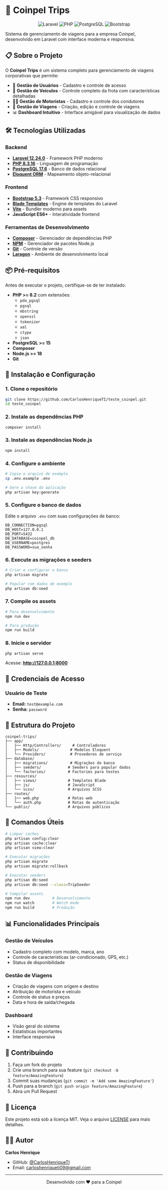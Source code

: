 # 🚌 Coinpel Trips

<p align="center">
  <img src="https://img.shields.io/badge/Laravel-12.24.0-red?style=for-the-badge&logo=laravel" alt="Laravel">
  <img src="https://img.shields.io/badge/PHP-8.3.16-blue?style=for-the-badge&logo=php" alt="PHP">
  <img src="https://img.shields.io/badge/PostgreSQL-17.6-blue?style=for-the-badge&logo=postgresql" alt="PostgreSQL">
  <img src="https://img.shields.io/badge/Bootstrap-5.3-purple?style=for-the-badge&logo=bootstrap" alt="Bootstrap">
</p>

Sistema de gerenciamento de viagens para a empresa Coinpel, desenvolvido em Laravel com interface moderna e responsiva.

## 📋 Sobre o Projeto

O **Coinpel Trips** é um sistema completo para gerenciamento de viagens corporativas que permite:

- 👥 **Gestão de Usuários** - Cadastro e controle de acesso
- 🚗 **Gestão de Veículos** - Controle completo da frota com características detalhadas
- 👨‍✈️ **Gestão de Motoristas** - Cadastro e controle dos condutores
- 🎫 **Gestão de Viagens** - Criação, edição e controle de viagens
- 📊 **Dashboard Intuitivo** - Interface amigável para visualização de dados

## 🛠️ Tecnologias Utilizadas

### Backend
- **[Laravel 12.24.0](https://laravel.com)** - Framework PHP moderno
- **[PHP 8.3.16](https://php.net)** - Linguagem de programação
- **[PostgreSQL 17.6](https://postgresql.org)** - Banco de dados relacional
- **[Eloquent ORM](https://laravel.com/docs/eloquent)** - Mapeamento objeto-relacional

### Frontend
- **[Bootstrap 5.3](https://getbootstrap.com)** - Framework CSS responsivo
- **[Blade Templates](https://laravel.com/docs/blade)** - Engine de templates do Laravel
- **[Vite](https://vitejs.dev)** - Bundler moderno para assets
- **JavaScript ES6+** - Interatividade frontend

### Ferramentas de Desenvolvimento
- **[Composer](https://getcomposer.org)** - Gerenciador de dependências PHP
- **[NPM](https://npmjs.com)** - Gerenciador de pacotes Node.js
- **[Git](https://git-scm.com)** - Controle de versão
- **[Laragon](https://laragon.org)** - Ambiente de desenvolvimento local

## 📦 Pré-requisitos

Antes de executar o projeto, certifique-se de ter instalado:

- **PHP >= 8.2** com extensões:
  - `pdo_pgsql`
  - `pgsql`
  - `mbstring`
  - `openssl`
  - `tokenizer`
  - `xml`
  - `ctype`
  - `json`
- **PostgreSQL >= 15**
- **Composer**
- **Node.js >= 18**
- **Git**

## 🚀 Instalação e Configuração

### 1. Clone o repositório
```bash
git clone https://github.com/CarlosHenriqueTI/teste_coinpel.git
cd teste_coinpel
```

### 2. Instale as dependências PHP
```bash
composer install
```

### 3. Instale as dependências Node.js
```bash
npm install
```

### 4. Configure o ambiente
```bash
# Copie o arquivo de exemplo
cp .env.example .env

# Gere a chave da aplicação
php artisan key:generate
```

### 5. Configure o banco de dados
Edite o arquivo `.env` com suas configurações de banco:

```env
DB_CONNECTION=pgsql
DB_HOST=127.0.0.1
DB_PORT=5432
DB_DATABASE=coinpel_db
DB_USERNAME=postgres
DB_PASSWORD=sua_senha
```

### 6. Execute as migrações e seeders
```bash
# Criar e configurar o banco
php artisan migrate

# Popular com dados de exemplo
php artisan db:seed
```

### 7. Compile os assets
```bash
# Para desenvolvimento
npm run dev

# Para produção
npm run build
```

### 8. Inicie o servidor
```bash
php artisan serve
```

Acesse: **http://127.0.0.1:8000**

## 🔐 Credenciais de Acesso

### Usuário de Teste
- **Email:** `test@example.com`
- **Senha:** `password`

## 📁 Estrutura do Projeto

```
coinpel-trips/
├── app/
│   ├── Http/Controllers/     # Controladores
│   ├── Models/              # Modelos Eloquent
│   └── Providers/           # Provedores de serviço
├── database/
│   ├── migrations/          # Migrações do banco
│   ├── seeders/            # Seeders para popular dados
│   └── factories/          # Factories para testes
├── resources/
│   ├── views/              # Templates Blade
│   ├── js/                 # JavaScript
│   └── scss/               # Arquivos SCSS
├── routes/
│   ├── web.php             # Rotas web
│   └── auth.php            # Rotas de autenticação
└── public/                 # Arquivos públicos
```

## 🔧 Comandos Úteis

```bash
# Limpar caches
php artisan config:clear
php artisan cache:clear
php artisan view:clear

# Executar migrações
php artisan migrate
php artisan migrate:rollback

# Executar seeders
php artisan db:seed
php artisan db:seed --class=TripSeeder

# Compilar assets
npm run dev          # Desenvolvimento
npm run watch        # Watch mode
npm run build        # Produção
```

## 📊 Funcionalidades Principais

### Gestão de Veículos
- Cadastro completo com modelo, marca, ano
- Controle de características (ar-condicionado, GPS, etc.)
- Status de disponibilidade

### Gestão de Viagens
- Criação de viagens com origem e destino
- Atribuição de motorista e veículo
- Controle de status e preços
- Data e hora de saída/chegada

### Dashboard
- Visão geral do sistema
- Estatísticas importantes
- Interface responsiva

## 🤝 Contribuindo

1. Faça um fork do projeto
2. Crie uma branch para sua feature (`git checkout -b feature/AmazingFeature`)
3. Commit suas mudanças (`git commit -m 'Add some AmazingFeature'`)
4. Push para a branch (`git push origin feature/AmazingFeature`)
5. Abra um Pull Request

## 📝 Licença

Este projeto está sob a licença MIT. Veja o arquivo [LICENSE](LICENSE) para mais detalhes.

## 👨‍💻 Autor

**Carlos Henrique**
- GitHub: [@CarlosHenriqueTI](https://github.com/CarlosHenriqueTI)
- Email: carloshenriqueti09@gmail.com

---

<p align="center">
  Desenvolvido com ❤️ para a Coinpel
</p>
